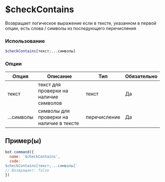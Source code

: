 # $checkContains
Возвращает логическое выражение если в тексте, указанном в первой опции, есть слова / символы из последующего перечисления
### Использование
```php
$checkContains[текст;...символы]
```

### Опции

| Опция | Описание | Тип | Обязательно |
|--------|-------------|------|----------|
| текст | текст для проверки на наличие символов | текст | Да | 
| ...символы | символы для проверки на наличие в тексте | перечисление | Да | 
## Пример(ы)

```javascript
bot.command({
  name: '$checkContains',
  code: `
$checkContains[текст;...символы]`
// Возвращает: false
})
```
